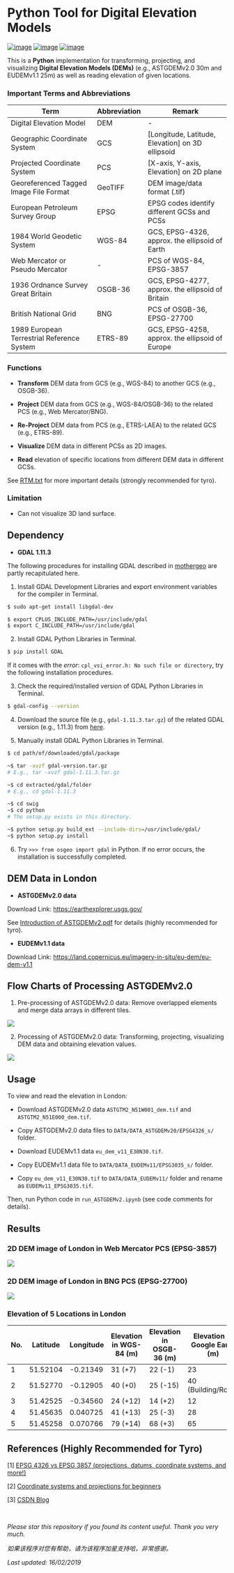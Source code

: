 # Python Tool for Digital Elevation Models

[![image](https://img.shields.io/badge/license-MIT-lightgrey.svg)](https://github.com/HeZhang1994/digital-elevation-model-tool-tutorial/blob/master/LICENSE)
[![image](https://img.shields.io/badge/platform-ubuntu%2016.04-lightgrey.svg)]()
[![image](https://img.shields.io/badge/python-3.7-blue.svg)]()

This is a **Python** implementation for transforming, projecting, and visualizing **Digital Elevation Models (DEMs)** (e.g., ASTGDEMv2.0 30m and EUDEMv1.1 25m) as well as reading elevation of given locations.

### Important Terms and Abbreviations

| Term                                       | Abbreviation | Remark 
| ------------------------------------------ | ------------ | ------ 
| Digital Elevation Model                    | DEM          | - 
| Geographic Coordinate System               | GCS          | [Longitude, Latitude, Elevation] on 3D ellipsoid 
| Projected Coordinate System                | PCS          | [X-axis, Y-axis, Elevation] on 2D plane 
| Georeferenced Tagged Image File Format     | GeoTIFF      | DEM image/data format (.tif) 
| European Petroleum Survey Group            | EPSG         | EPSG codes identify different GCSs and PCSs 
| 1984 World Geodetic System                 | WGS-84       | GCS, EPSG-4326, approx. the ellipsoid of Earth 
| Web Mercator or Pseudo Mercator            | -            | PCS of WGS-84, EPSG-3857 
| 1936 Ordnance Survey Great Britain         | OSGB-36      | GCS, EPSG-4277, approx. the ellipsoid of Britain 
| British National Grid                      | BNG          | PCS of OSGB-36, EPSG-27700 
| 1989 European Terrestrial Reference System | ETRS-89      | GCS, EPSG-4258, approx. the ellipsoid of Europe 

### Functions

- **Transform** DEM data from GCS (e.g., WGS-84) to another GCS (e.g., OSGB-36).

- **Project** DEM data from GCS (e.g., WGS-84/OSGB-36) to the related PCS (e.g., Web Mercator/BNG).

- **Re-Project** DEM data from PCS (e.g., ETRS-LAEA) to the related GCS (e.g., ETRS-89).

- **Visualize** DEM data in different PCSs as 2D images.

- **Read** elevation of specific locations from different DEM data in different GCSs.

See [RTM.txt](https://github.com/HeZhang1994/DEM-Digital-Elevation-Model-Tools/blob/master/RTM.txt) for more important details (strongly recommended for tyro).

### Limitation

- Can not visualize 3D land surface.

## Dependency

* __GDAL 1.11.3__

The following procedures for installing GDAL described in [mothergeo](https://mothergeo-py.readthedocs.io/en/latest/development/how-to/gdal-ubuntu-pkg.html) are partly recapitulated here.

1. Install GDAL Development Libraries and export environment variables for the compiler in Terminal.
```bash
$ sudo apt-get install libgdal-dev

$ export CPLUS_INCLUDE_PATH=/usr/include/gdal
$ export C_INCLUDE_PATH=/usr/include/gdal
```

2. Install GDAL Python Libraries in Terminal.
```bash
$ pip install GDAL
```

If it comes with the *error*: ```cpl_vsi_error.h: No such file or directory```, try the following installation procedures.

3. Check the required/installed version of GDAL Python Libraries in Terminal.
```bash
$ gdal-config --version
```

4. Download the source file (e.g., ```gdal-1.11.3.tar.gz```) of the related GDAL version (e.g., 1.11.3) from [here](http://trac.osgeo.org/gdal/wiki/DownloadSource).

5. Manually install GDAL Python Libraries in Terminal.
```bash
$ cd path/of/downloaded/gdal/package

~$ tar -xvzf gdal-version.tar.gz
# E.g., tar -xvzf gdal-1.11.3.tar.gz

~$ cd extracted/gdal/folder
# E.g., cd gdal-1.11.3

~$ cd swig
~$ cd python
# The setup.py exists in this directory.

~$ python setup.py build_ext --include-dirs=/usr/include/gdal/
~$ python setup.py install
```

6. Try ```>>> from osgeo import gdal``` in Python. If no error occurs, the installation is successfully completed.

## DEM Data in London

- **ASTGDEMv2.0 data**

Download Link: https://earthexplorer.usgs.gov/

See [Introduction of ASTGDEMv2.pdf](https://github.com/HeZhang1994/DEM-Digital-Elevation-Model-Tools/blob/master/Introduction%20of%20ASTGDEMv2.pdf) for details (highly recommended for tyro).

- **EUDEMv1.1 data**

Download Link: https://land.copernicus.eu/imagery-in-situ/eu-dem/eu-dem-v1.1

## Flow Charts of Processing ASTGDEMv2.0

1. Pre-processing of ASTGDEMv2.0 data: Remove overlapped elements and merge data arrays in different tiles.

![](https://github.com/HeZhang1994/DEM-Digital-Elevation-Model-Tools/blob/master/images/DEM_Tool_Step1.png)

2. Processing of ASTGDEMv2.0 data: Transforming, projecting, visualizing DEM data and obtaining elevation values.

![](https://github.com/HeZhang1994/DEM-Digital-Elevation-Model-Tools/blob/master/images/DEM_Tool_Step2.png)

## Usage

To view and read the elevation in London: 

- Download ASTGDEMv2.0 data ```ASTGTM2_N51W001_dem.tif``` and ```ASTGTM2_N51E000_dem.tif```.
- Copy ASTGDEMv2.0 data files to ```DATA/DATA_ASTGDEMv20/EPSG4326_s/``` folder.

- Download EUDEMv1.1 data ```eu_dem_v11_E30N30.tif```.
- Copy EUDEMv1.1 data file to ```DATA/DATA_EUDEMv11/EPSG3035_s/``` folder.
- Copy ```eu_dem_v11_E30N30.tif``` to ```DATA/DATA_EUDEMv11/``` folder and rename as ```EUDEMv11_EPSG3035.tif```.

Then, run Python code in ```run_ASTGDEMv2.ipynb``` (see code comments for details).

## Results

### 2D DEM image of London in Web Mercator PCS (EPSG-3857)

![](https://github.com/HeZhang1994/DEM-Digital-Elevation-Model-Tools/blob/master/images/LD_EPSG3857.png)

### 2D DEM image of London in BNG PCS (EPSG-27700)

![](https://github.com/HeZhang1994/DEM-Digital-Elevation-Model-Tools/blob/master/images/LD_EPSG27700.png)

### Elevation of 5 Locations in London

| No. | Latitude | Longitude | Elevation in WGS-84 (m) | Elevation in OSGB-36 (m) | Elevation in Google Earth (m) 
| --- | -------- | --------- | ----------------------- | ------------------------ | ----------------------------- 
| 1   | 51.52104 | -0.21349  | 31 (+7)                 | 22 (-1)                  | 23 
| 2   | 51.52770 | -0.12905  | 40 (+0)                 | 25 (-15)                 | 40 (Building/Road) 
| 3   | 51.42525 | -0.34560  | 24 (+12)                | 14 (+2)                  | 12 
| 4   | 51.45635 | 0.040725  | 41 (+13)                | 25 (-3)                  | 28 
| 5   | 51.45258 | 0.070766  | 79 (+14)                | 68 (+3)                  | 65 

## References (Highly Recommended for Tyro)

[1] [EPSG 4326 vs EPSG 3857 (projections, datums, coordinate systems, and more!)](http://lyzidiamond.com/posts/4326-vs-3857)

[2] [Coordinate systems and projections for beginners](https://communityhub.esriuk.com/geoxchange/2012/3/26/coordinate-systems-and-projections-for-beginners.html)

[3] [CSDN Blog](https://blog.csdn.net/liuhailiuhai12/article/details/75007417)

<br>

<i>Please star this repository if you found its content useful. Thank you very much.</i>

<i>如果该程序对您有帮助，请为该程序加星支持哈，非常感谢。</i>

<i>Last updated: 16/02/2019</i>


